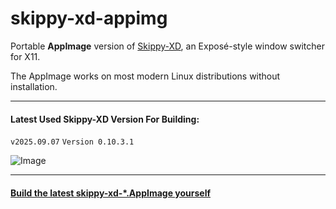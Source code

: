 # skippy-xd-appimg 

Portable **AppImage** version of [Skippy-XD](https://github.com/felixfung/skippy-xd), an Exposé-style window switcher for X11.

The AppImage works on most modern Linux distributions without installation.

---

#### Latest Used Skippy-XD Version For Building: 

`v2025.09.07` `Version 0.10.3.1`

![Image](https://github.com/user-attachments/assets/fe47eb3a-c8b7-4e8a-8da4-cbd93f12af0b)

---

#### [Build the latest skippy-xd-*.AppImage yourself](https://github.com/musqz/build-skippy-xd-appimg)
